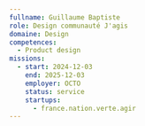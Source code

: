 ```yaml
---
fullname: Guillaume Baptiste
role: Design communauté J'agis
domaine: Design
competences:
  - Product design
missions:
  - start: 2024-12-03
    end: 2025-12-03
    employer: OCTO
    status: service
    startups:
      - france.nation.verte.agir
---
```

